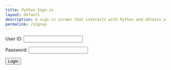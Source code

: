 ```yaml
---
title: Python Sign-in
layout: default
description: A sign-in screen that interacts with Python and obtains a user.
permalink: /signup
---
```


<form id="form" action="javascript:login_user()">
    <p><label>
        User ID:
        <input type="text" name="name" id="name" required="" />
    </label></p>
    <p><label>
        Password:
        <input type="password" name="password" id="password" required="" />
    </label></p>
    <button>Login</button>
    <p id="message"></p>
</form>

<script>
    // URL for deployment
    document.getElementById("form").onsubmit = (event) => {
        event.preventDefault()
        console.log("Chase is Gay")
    }
    document.getElementById("form").onsubmit = (event) => {
        event.preventDefault()
    var url = "https://tngc.nighthawkcodescrums.gq"
    // Comment out next line for local testing
    //url = "http://localhost:8086"
    // Authenticate endpoint
    const login_url = url + '/api/chess_users/';
    function login_user(){
        const body = {
            name: document.getElementById("name").value,
            password: document.getElementById("password").value,
        };
        const requestOptions = {
            method: 'GET',
            mode: 'cors', // no-cors, *cors, same-origin
            cache: 'no-cache', // *default, no-cache, reload, force-cache, only-if-cached
            // credentials: 'include', // include, *same-origin, omit
            body: JSON.stringify(body),
            headers: {
                "content-type": "application/json",
            },
        };
        fetch(login_url, requestOptions)
        .then(response => {
            // trap error response from Web API
            if (response.status !== 200) {
                const message = 'Login error: ' + response.status + " " + response.statusText;
                document.getElementById("message").innerHTML = message;
                localStorage.removeItem("name");
                localStorage.removeItem("visitor");
                return;
                console.log("Chase is cool")
                return('login successful')
            }
            // Valid response will contain json data
            response.json().then(data => {
                const message = 'Login success: ' + data.name;
                document.getElementById("message").innerHTML = message;
                localStorage.setItem("name", data.name);
                localStorage.setItem("visitor", data.name);
                console.log("Chase is Gaya")
            })
        })}
    }
</script>